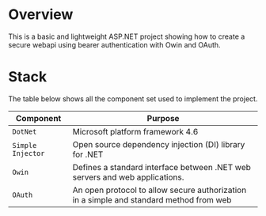 # Overview

This is a basic and lightweight ASP.NET project showing how to create a secure webapi using 
bearer authentication with Owin and OAuth.

# Stack

The table below shows all the component set used to implement the project.

|Component         |Purpose                                 |
|------------------|----------------------------------------|
|`DotNet`          |Microsoft platform framework 4.6 |
|`Simple Injector` |Open source dependency injection (DI) library for .NET |
|`Owin`   |Defines a standard interface between .NET web servers and web applications. |
|`OAuth`   |An open protocol to allow secure authorization in a simple and standard method from web |

